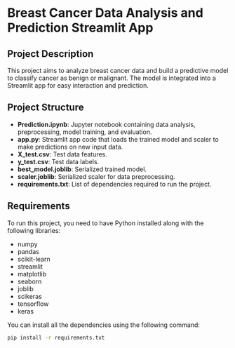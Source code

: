 # Breast Cancer Data Analysis and Prediction Streamlit App

## Project Description
This project aims to analyze breast cancer data and build a predictive model to classify cancer as benign or malignant. The model is integrated into a Streamlit app for easy interaction and prediction.

## Project Structure
- **Prediction.ipynb**: Jupyter notebook containing data analysis, preprocessing, model training, and evaluation.
- **app.py**: Streamlit app code that loads the trained model and scaler to make predictions on new input data.
- **X_test.csv**: Test data features.
- **y_test.csv**: Test data labels.
- **best_model.joblib**: Serialized trained model.
- **scaler.joblib**: Serialized scaler for data preprocessing.
- **requirements.txt**: List of dependencies required to run the project.

## Requirements
To run this project, you need to have Python installed along with the following libraries:
-  numpy
-  pandas
-  scikit-learn
-  streamlit
-  matplotlib
-  seaborn
-  joblib
-  scikeras
-  tensorflow
-  keras

You can install all the dependencies using the following command:
```bash
pip install -r requirements.txt
